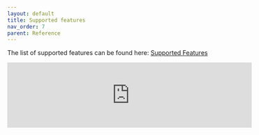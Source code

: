 ```yaml
---
layout: default
title: Supported features
nav_order: 7
parent: Reference
---
```


The list of supported features can be found here:
[Supported Features](https://view.monday.com/2481297474-2b0cf38fcf4e95c7fdb76bb9ffd14eb0?r=use1)

<div class="features-container">
    <iframe src="https://view.monday.com/2481297474-2b0cf38fcf4e95c7fdb76bb9ffd14eb0?r=use1" width="560" allowfullscreen="" frameborder="0">
    </iframe>
</div>
